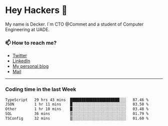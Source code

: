 # Hey Hackers 👋

My name is Decker. I`m CTO @Commet and a student of Computer Engineering at UADE.

### 📫 How to reach me?
- [Twitter](https://x.com/0xDecker) 
- [LinkedIn](https://www.linkedin.com/in/decker-urbano/) 
- [My personal blog](http://decker.sh) 
- [Mail](mailto:me@decker.sh)

---

### Coding time in the last Week

<!--START_SECTION:waka-->

```txt
TypeScript   29 hrs 43 mins  ██████████████████████░░░   87.46 %
JSON         1 hr 11 mins    █░░░░░░░░░░░░░░░░░░░░░░░░   03.50 %
Other        1 hr 10 mins    █░░░░░░░░░░░░░░░░░░░░░░░░   03.48 %
SQL          36 mins         ▒░░░░░░░░░░░░░░░░░░░░░░░░   01.79 %
TSConfig     32 mins         ▒░░░░░░░░░░░░░░░░░░░░░░░░   01.60 %
```

<!--END_SECTION:waka-->
